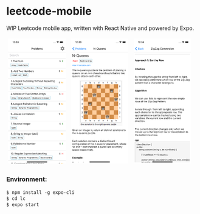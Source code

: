 # leetcode-mobile

WIP Leetcode mobile app, written with React Native and powered by Expo.

<img src='./screen/1.png' width='30%' height='auto' style='display: inline; margin: 5px;'>
<img src='./screen/2.png' width='30%' height='auto' style='display: inline; margin: 5px;'>
<img src='./screen/3.png' width='30%' height='auto' style='display: inline; margin: 5px;'>


### Environment:

```
$ npm install -g expo-cli
$ cd lc
$ expo start
```
